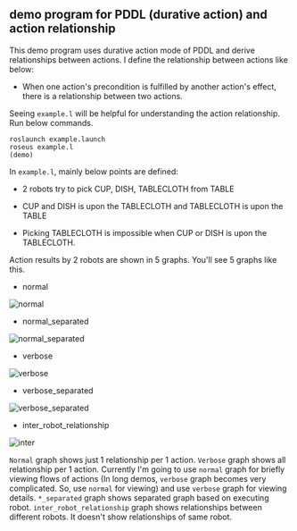## demo program for PDDL (durative action) and action relationship

This demo program uses durative action mode of PDDL and derive relationships between actions. I define the relationship between actions like below:

- When one action's precondition is fulfilled by another action's effect, there is a relationship between two actions.

Seeing `example.l` will be helpful for understanding the action relationship. Run below commands.

````
roslaunch example.launch
roseus example.l
(demo)
````

In `example.l`, mainly below points are defined:

- 2 robots try to pick CUP, DISH, TABLECLOTH from TABLE

- CUP and DISH is upon the TABLECLOTH and TABLECLOTH is upon the TABLE

- Picking TABLECLOTH is impossible when CUP or DISH is upon the TABLECLOTH.

Action results by 2 robots are shown in 5 graphs. You'll see 5 graphs like this.

- normal

![normal](https://gist.githubusercontent.com/h-kamada/cfee25f829c951620028115c59d9ceca/raw/3168b4aa9e5767faeb119c37eb5f577b5b45d2c4/normal.png)

- normal_separated

![normal_separated](https://gist.githubusercontent.com/h-kamada/cfee25f829c951620028115c59d9ceca/raw/3168b4aa9e5767faeb119c37eb5f577b5b45d2c4/normal_separated.png)

- verbose

![verbose](https://gist.githubusercontent.com/h-kamada/cfee25f829c951620028115c59d9ceca/raw/3168b4aa9e5767faeb119c37eb5f577b5b45d2c4/verbose.png)

- verbose_separated

![verbose_separated](https://gist.githubusercontent.com/h-kamada/cfee25f829c951620028115c59d9ceca/raw/3168b4aa9e5767faeb119c37eb5f577b5b45d2c4/verbose_separated.png)

- inter_robot_relationship

![inter](https://gist.githubusercontent.com/h-kamada/cfee25f829c951620028115c59d9ceca/raw/3168b4aa9e5767faeb119c37eb5f577b5b45d2c4/inter_robot_relationship.png)

`Normal` graph shows just 1 relationship per 1 action. `Verbose` graph shows all relationship per 1 action. Currently I'm going to use `normal` graph for briefly viewing flows of actions (In long demos, `verbose` graph becomes very complicated. So, use `normal` for viewing) and use `verbose` graph for viewing details. `*_separated` graph shows separated graph based on executing robot. `inter_robot_relationship` graph shows relationships between different robots. It doesn't show relationships of same robot.

